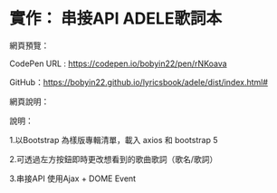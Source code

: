 # 實作： 串接API ADELE歌詞本


網頁預覽：

CodePen URL : https://codepen.io/bobyin22/pen/rNKoava

GitHub：https://bobyin22.github.io/lyricsbook/adele/dist/index.html#

網頁說明：

說明：

1.以Bootstrap 為樣版專輯清單，載入 axios 和 bootstrap 5

2.可透過左方按鈕即時更改想看到的歌曲歌詞（歌名/歌詞）

3.串接API 使用Ajax + DOME Event
